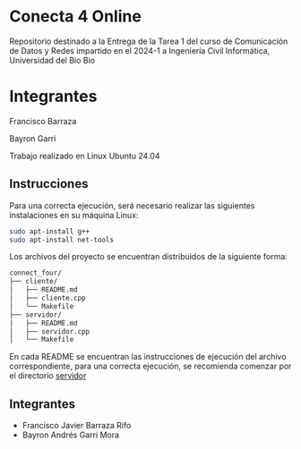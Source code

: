 # Conecta 4 Online
Repositorio destinado a la Entrega de la Tarea 1 del curso de Comunicación de Datos y Redes impartido en el 2024-1 a Ingeniería Civil Informática, Universidad del Bio Bio

# Integrantes

Francisco Barraza

Bayron Garri

Trabajo realizado en Linux Ubuntu 24.04
## Instrucciones
Para una correcta ejecución, será necesario realizar las siguientes instalaciones en su máquina Linux:
```bash
sudo apt-install g++
sudo apt-install net-tools
```

Los archivos del proyecto se encuentran distribuidos de la siguiente forma:
```bash
connect_four/
├── cliente/
│   ├── README.md
│   ├── cliente.cpp
│   └── Makefile
├── servidor/
│   ├── README.md
│   ├── servidor.cpp
│   └── Makefile
```
En cada README se encuentran las instrucciones de ejecución del archivo correspondiente, para una correcta ejecución, se recomienda comenzar por el directorio [servidor](./connect_four/servidor/)

## Integrantes

- Francisco Javier Barraza Rifo
- Bayron Andrés Garri Mora
